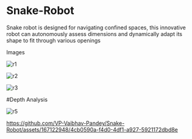 # Snake-Robot

Snake robot is designed for navigating confined spaces, this innovative robot can autonomously assess dimensions and dynamically adapt its shape to fit through various openings

Images

![r1](https://github.com/VP-Vaibhav-Pandey/Snake-Robot/assets/167122948/9b646dc4-3ca6-43fe-95e0-f5cf2759d6e3)

![r2](https://github.com/VP-Vaibhav-Pandey/Snake-Robot/assets/167122948/d9551011-cc3b-45be-9c3d-07c8531b2d27)

![r3](https://github.com/VP-Vaibhav-Pandey/Snake-Robot/assets/167122948/9415b9ec-fbd9-4713-829d-2b3889abdfcc)

#Depth Analysis

![r5](https://github.com/VP-Vaibhav-Pandey/Snake-Robot/assets/167122948/7f323c71-2395-4774-80ba-a6fbd7e6ab3b)



https://github.com/VP-Vaibhav-Pandey/Snake-Robot/assets/167122948/4cb0590a-f4d0-4df1-a927-5921172dbd8e

